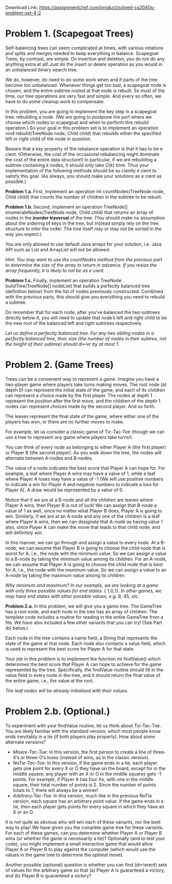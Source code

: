 Download Link: https://assignmentchef.com/product/solved-cs2040s-problem-set-4-2
<br>
<h1>Problem 1.          (Scapegoat Trees)</h1>

Self-balancing trees can seem complicated at times, with various rotations and splits and merges needed to keep everything in balance. Scapegoat Trees, by contrast, are simple. On insertion and deletion, you do not do any anything extra at all! Just do the insert or delete operation as you would in an unbalanced binary search tree.

We do, however, do need to do some work when and if parts of the tree become too unbalanced. Whenever things get too bad, a scapegoat node is chosen, and the entire subtree rooted at that node is rebuilt. So most of the time, our tree operations are very fast and simple. And every so often, we have to do some cleanup work to compensate.

In this problem, you are going to implement the key step in a scapegoat tree: rebuilding a node. (We are going to postpone the part where we choose which nodes to scapegoat and when to perform this rebuild operation.) So your goal in this problem set is to implement an operation void rebuild(TreeNode node, Child child) that rebuilds either the specified left or right child of the node in question.

Beware that a key property of the rebalance operation is that it has to be e cient. (Otherwise, the cost of the occasional rebalancing might dominate the cost of the entire data structure!) In particular, if we are rebuilding a subtree containing <em>k </em>nodes, it should only take <em>O</em>(<em>k</em>) time. Thus your implementation of the following methods should be su ciently e cient to satisfy this goal. (As always, you should make your solutions as e cient as possible.)

<strong>Problem 1.a. </strong>First, implement an operation int countNodes(TreeNode node, Child child) that counts the number of children in the subtree to be rebuilt.

<strong>Problem 1.b. </strong>Second, implement an operation TreeNode[] enumerateNodes(TreeNode node, Child child) that returns an array of nodes in the <strong>inorder traversal </strong>of the tree. (You should make no assumption about the ordering of keys in the tree, but instead simply rely on the tree structure to infer the order. The tree itself may or may not be sorted in the way you expect.)

You are only allowed to use default Java arrays for your solution, i.e. Java API such as List and ArrayList will not be allowed.

<em>Hint: You may want to use the </em><em>countNodes method from the previous part to determine the size of the array to return in advance. If you resize the array frequently, it is likely to not be as e cient.</em>

<strong>Problem 1.c. </strong>Finally, implement an operation TreeNode buildTree(TreeNode[] nodeList) that builds a perfectly balanced tree (definition below) from the list of nodes previously constructed. Combined with the previous parts, this should give you everything you need to rebuild a subtree.

Do remember that for each node, after you’ve balanced the two subtrees directly below it, you will need to update that node’s left and right child to be the new root of the balanced left and right subtrees respectively.

<em>Let us define a perfectly balanced tree. For any two sibling nodes in a perfectly balanced tree, their size (the number of nodes in their subtree, not the height of their subtree) should di↵er by at most 1.</em>

<h1>Problem 2.         (Game Trees)</h1>

Trees can be a convenient way to represent a game. Imagine you have a two-player game where players take turns making moves. The root node (at depth 0) can represent the initial state of the game, and each of its children can represent a choice made by the first player. The nodes at depth 1 represent the position after the first move, and the children of the depth 1 nodes can represent choices made by the second player. And so forth.

The leaves represent the final state of the game, where either one of the players has won, or there are no further moves to make.

For example, let us consider a classic game of Tic-Tac-Toe (though we can use a tree to represent any game where players take turns!).

You can think of every node as belonging to either Player A (the first player) or Player B (the second player). As you walk down the tree, the nodes will alternate between A-nodes and B-nodes.

The value of a node indicates the best score that Player A can hope for. For example, a leaf where Player A wins may have a value of 1, while a leaf where Player A loses may have a value of -1 (We will use positive numbers to indicate a win for Player A and negative numbers to indicate a loss for Player A). A draw would be represented by a value of 0.

Notice that if we are at a B-node and all the children are leaves where Player A wins, then Player B is out of luck! We can assign that B-node a value of 1 as well, since no matter what Player B does, Player A is going to win. Similarly, if we are at an A-node and any one of the children is a leaf where Player A wins, then we can designate that A-node as having value 1 also, since Player A can make the move that leads to that child node, and will definitely win.

In this manner, we can go through and assign a value to every node. At a B-node, we can assume that Player B is going to choose the child node that is worst for A, i.e., the node with the minimum value. So we can assign a value to a B-node by taking the minimum value among its children. For an A-node, we can assume that Player A is going to choose the child node that is best for A, i.e., the node with the maximum value. So we can assign a value to an A-node by taking the maximum value among its children.

<em>Why minimum and maximum? In our example, we are looking at a game with only three possible values for end states: </em>{ 1<em>,</em>0<em>,</em>1}<em>. In other games, we may have end states with other possible values, e.g. </em>9<em>, </em>45<em>, etc.</em>

<strong>Problem 2.a. </strong>In this problem, we will give you a game tree. The GameTree has a root node, and each node in the tree has an array of children. The template code includes a routine for reading in the entire GameTree from a file. We have also included a few other variants that you can try! (See Part (b) below.)

Each node in the tree contains a name field, a String that represents the state of the game at that node. Each node also contains a value field, which is used to represent the best score for Player A for that state.

Your job in this problem is to implement the function int findValue() which determines the best score that Player A can hope to achieve for the game represented by the tree. Specifically, the findValue routine should fill in the value field in every node in the tree, and it should return the final value of the entire game, i.e., the value at the root.

<em>The leaf nodes will be already initialised with their values.</em>

<h1>Problem 2.b.         (Optional.)</h1>

To experiment with your findValue routine, let us think about Tic-Tac-Toe. You are likely familiar with the standard version, which most people know ends inevitably in a tie (if both players play properly). How about some alternate versions?

<ul>

 <li><em>Misere-Tac-Toe</em>: In this version, the first person to create a line of three-X’s or three-O’s loses (instead of wins, as in the classic version).</li>

 <li><em>NoTie-Tac-Toe</em>: In this version, if the game ends in a tie, each player gets one point for every X or O they have on the board, except for in the middle square; any player with an X or O in the middle squares gets -1 points. For example, if Player A has four Xs, with one in the middle square, their total number of points is 2. Since the number of points totals to 7, there will always be a winner!</li>

 <li><em>Arbitrary-Tac-Toe</em>: In this version, much like in the previous NoTie version, each square has an arbitrary point value. If the game ends in a tie, then each player gets points for every square in which they have an X or an O.</li>

</ul>

It is not quite as obvious who will win each of these variants, nor the best way to play! We have given you the complete game tree for these variants. For each of these games, can you determine whether Player A or Player B wins (or whether the game is necessarily a tie)? Optionally (and to test your code), you might implement a small interactive game that would allow Player A or Player B to play against the computer (which would use the values in the game tree to determine the optimal move).

Another possible (optional) question is whether you can find (di↵erent) sets of values for the arbitrary game so that (a) Player A is guaranteed a victory, and (b) Player B is guaranteed a victory?